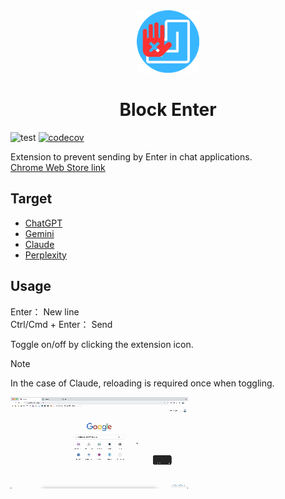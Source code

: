 <div align="center">
  <img src="assets/icon.png" alt="Block Enter" width="100px">
  <h1 style="color: hsl(, 100%, 50%);">Block Enter</h1>
</div>

![test](https://github.com/yuta-nishi/block-enter/actions/workflows/test.yaml/badge.svg)
[![codecov](https://codecov.io/gh/yuta-nishi/block-enter/graph/badge.svg?token=CLKW9RHPAU)](https://codecov.io/gh/yuta-nishi/block-enter)

Extension to prevent sending by Enter in chat applications. \
[Chrome Web Store link](https://chrome.google.com/webstore/detail/block-enter/epcbggfjoekpdmenggjelljjegjdbpog)

## Target

- [ChatGPT](https://chatgpt.com)
- [Gemini](https://gemini.google.com)
- [Claude](https://claude.ai)
- [Perplexity](https://www.perplexity.ai)

## Usage

Enter： New line \
Ctrl/Cmd + Enter： Send

Toggle on/off by clicking the extension icon.

> [!NOTE]
> In the case of Claude, reloading is required once when toggling.

![demo](./assets/demo.gif)
